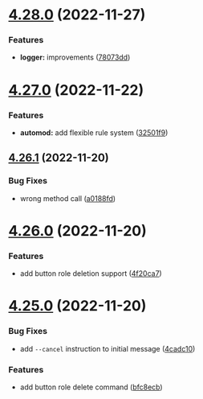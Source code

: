 # [4.28.0](https://github.com/onesoft-sudo/sudobot/compare/v4.27.0...v4.28.0) (2022-11-27)


### Features

* **logger:** improvements ([78073dd](https://github.com/onesoft-sudo/sudobot/commit/78073dd27cc1812d77b6d213623b2dbc1cef9aa2))



# [4.27.0](https://github.com/onesoft-sudo/sudobot/compare/v4.26.1...v4.27.0) (2022-11-22)


### Features

* **automod:** add flexible rule system ([32501f9](https://github.com/onesoft-sudo/sudobot/commit/32501f92ca76135ddd7e3c2324ef8a157a478152))



## [4.26.1](https://github.com/onesoft-sudo/sudobot/compare/v4.26.0...v4.26.1) (2022-11-20)


### Bug Fixes

* wrong method call ([a0188fd](https://github.com/onesoft-sudo/sudobot/commit/a0188fda8895725641a65bf99efa06199ecf547a))



# [4.26.0](https://github.com/onesoft-sudo/sudobot/compare/v4.25.0...v4.26.0) (2022-11-20)


### Features

* add button role deletion support ([4f20ca7](https://github.com/onesoft-sudo/sudobot/commit/4f20ca72b4129252b2f4affa5858efc532ea483a))



# [4.25.0](https://github.com/onesoft-sudo/sudobot/compare/v4.24.0...v4.25.0) (2022-11-20)


### Bug Fixes

* add `--cancel` instruction to initial message ([4cadc10](https://github.com/onesoft-sudo/sudobot/commit/4cadc105b8a1e86b6ba65bc1613dfe8122d84454))


### Features

* add button role delete command ([bfc8ecb](https://github.com/onesoft-sudo/sudobot/commit/bfc8ecb958d3b563f8dcb7f3d1146b0a7f6f9a57))



